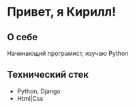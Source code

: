 # Привет, я Кирилл!

## О себе
Начинающий програмист, изучаю Python 

##  Технический стек
- Python, Django
- Html|Css

